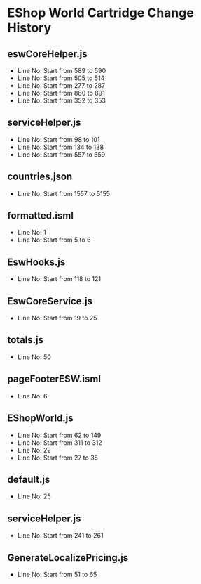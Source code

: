 # EShop World Cartridge Change History

## eswCoreHelper.js
- Line No: Start from 589 to 590
- Line No: Start from 505 to 514
- Line No: Start from 277 to 287
- Line No: Start from 880 to 891
- Line No: Start from 352 to 353

## serviceHelper.js
- Line No: Start from 98 to 101
- Line No: Start from 134 to 138
- Line No: Start from 557 to 559

## countries.json
- Line No: Start from 1557 to 5155

## formatted.isml
- Line No: 1
- Line No: Start from 5 to 6

## EswHooks.js
- Line No: Start from 118 to 121

## EswCoreService.js
- Line No: Start from 19 to 25

## totals.js
- Line No: 50

## pageFooterESW.isml
- Line No: 6

## EShopWorld.js
- Line No: Start from 62 to 149
- Line No: Start from 311 to 312
- Line No: 22
- Line No: Start from 27 to 35

## default.js
- Line No: 25

## serviceHelper.js
- Line No: Start from 241 to 261

## GenerateLocalizePricing.js
- Line No: Start from 51 to 65